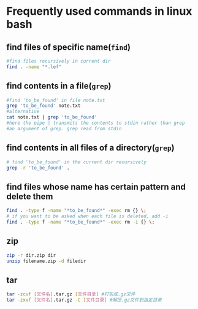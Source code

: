 # Frequently used commands in linux bash

## find files of specific name(`find`)

```bash
#find files recursively in current dir
find . -name "*.lef"
```

## find contents in a file(`grep`)

```bash
#find 'to_be_found' in file note.txt
grep 'to_be_found' note.txt
#alternative
cat note.txt | grep 'to_be_found'
#here the pipe | transmits the contents to stdin rather than grep
#an argument of grep. grep read from stdin 
```

## find contents in all files of a directory(`grep`)

```bash
# find 'to_be_found' in the current dir recursively
grep -r 'to_be_found' .
```

## find files whose name has certain pattern and delete them

```bash 
find . -type f -name "*to_be_found*" -exec rm {} \;
# if you want to be asked when each file is deleted, add -i
find . -type f -name "*to_be_found*" -exec rm -i {} \;
```

## zip

```bash
zip -r dir.zip dir
unzip filename.zip -d filedir
```

## tar

```bash
tar -zcvf [文件名].tar.gz [文件目录] #打包成.gz文件
tar -zxvf [文件名].tar.gz -C [文件目录] #解压.gz文件到指定目录
```
